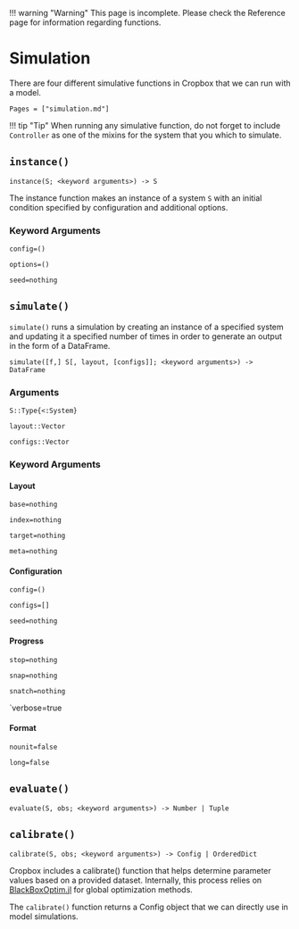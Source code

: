 !!! warning "Warning"
    This page is incomplete. Please check the Reference page for information regarding functions.

# Simulation

There are four different simulative functions in Cropbox that we can run with a model.

```@contents
Pages = ["simulation.md"]
```

!!! tip "Tip"
    When running any simulative function, do not forget to include `Controller` as one of the mixins for the system that you which to simulate.

## `instance()`

```
instance(S; <keyword arguments>) -> S
```

The instance function makes an instance of a system `S` with an initial condition specified by configuration and additional options.

### Keyword Arguments

`config=()`

`options=()`

`seed=nothing`

## `simulate()`

`simulate()` runs a simulation by creating an instance of a specified system and updating it a specified number of times in order to generate an output in the form of a DataFrame.

```
simulate([f,] S[, layout, [configs]]; <keyword arguments>) -> DataFrame
```

### Arguments

`S::Type{<:System}`

`layout::Vector`

`configs::Vector`

### Keyword Arguments

#### Layout

`base=nothing`

`index=nothing`

`target=nothing`

`meta=nothing`

#### Configuration

`config=()`

`configs=[]`

`seed=nothing`

#### Progress

`stop=nothing`

`snap=nothing`

`snatch=nothing`

`verbose=true

#### Format

`nounit=false`

`long=false`

## `evaluate()`

```
evaluate(S, obs; <keyword arguments>) -> Number | Tuple
```

## `calibrate()`

```
calibrate(S, obs; <keyword arguments>) -> Config | OrderedDict
```

Cropbox includes a calibrate() function that helps determine parameter values based on a provided dataset. Internally, this process relies on [BlackBoxOptim.jl](https://github.com/robertfeldt/BlackBoxOptim.jl) for global optimization methods.

The `calibrate()` function returns a Config object that we can directly use in model simulations. 